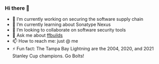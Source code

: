 ### Hi there 👋


- 🔭 I’m currently working on securing the software supply chain
- 🌱 I’m currently learning about Sonatype Nexus
- 👯 I’m looking to collaborate on software security tools
- 💬 Ask me about [ffbuilds](https://github.com/ffbuilds)
- 📫 How to reach me: just @ me
- ⚡ Fun fact: The Tampa Bay Lightning are the 2004, 2020, and 2021 Stanley Cup champions. Go Bolts!
